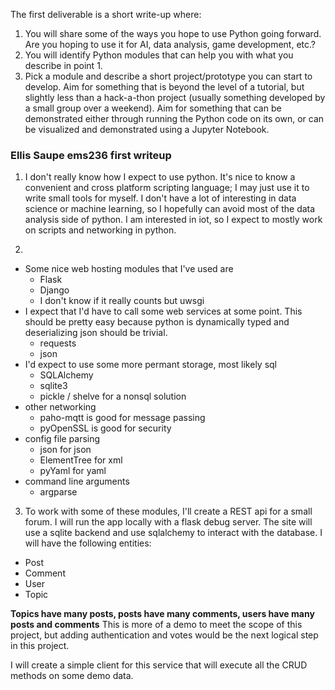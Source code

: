 The first deliverable is a short write-up where:
1. You will share some of the ways you hope to use Python going forward. Are you hoping
to use it for AI, data analysis, game development, etc.?
2. You will identify Python modules that can help you with what you describe in point 1.
3. Pick a module and describe a short project/prototype you can start to develop. Aim for
something that is beyond the level of a tutorial, but slightly less than a hack-a-thon
project (usually something developed by a small group over a weekend). Aim for
something that can be demonstrated either through running the Python code on its own,
or can be visualized and demonstrated using a Jupyter Notebook.

### Ellis Saupe ems236 first writeup

1. I don't really know how I expect to use python.  It's nice to know a convenient and cross platform scripting language; I may just use it to write small tools for myself.  I don't have a lot of interesting in data science or machine learning, so I hopefully can avoid most of the data analysis side of python.  I am interested in iot, so I expect to mostly work on scripts and networking in python.

2. 
+ Some nice web hosting modules that I've used are 
    * Flask
    * Django
    * I don't know if it really counts but uwsgi
+ I expect that I'd have to call some web services at some point. This should be pretty easy because python is dynamically typed and deserializing json should be trivial.  
    * requests
    * json
+ I'd expect to use some more permant storage, most likely sql
    * SQLAlchemy
    * sqlite3
    * pickle / shelve for a nonsql solution
+ other networking
    * paho-mqtt is good for message passing
    * pyOpenSSL is good for security
+ config file parsing
    * json for json
    * ElementTree for xml
    * pyYaml for yaml
+ command line arguments
    * argparse

3. To work with some of these modules, I'll create a REST api for a small forum.  I will run the app locally with a flask debug server.  The site will use a sqlite backend and use sqlalchemy to interact with the database.  I will have the following entities:
* Post
* Comment
* User
* Topic

__Topics have many posts, posts have many comments, users have many posts and comments__
This is more of a demo to meet the scope of this project, but adding authentication and votes would be the next logical step in this project.

I will create a simple client for this service that will execute all the CRUD methods on some demo data.